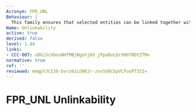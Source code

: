 ```yaml
---
Acronym: FPR_UNL
Behaviour: |
  This family ensures that selected entities can be linked together without external entities being able to back trace these links.
Name: Unlinkability
active: true
derived: false
level: 1.44
links:
- CCC-007: uDGi5cXbnuNHTMBjWgoYj69_jPpaBvLQrXH97RDtZTM=
normative: true
ref: ''
reviewed: mmqpYJCIJ0-bvrz6zLO90Jr-znv5S6CbpVCfuoPf32I=
---
```


# FPR_UNL Unlinkability